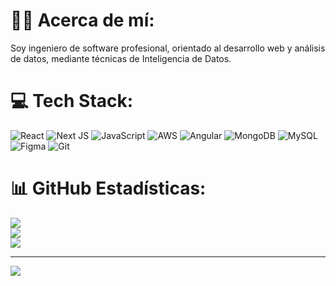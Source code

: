 # 🧙‍♂️ Acerca de mí:
Soy ingeniero de software profesional, orientado al desarrollo web y análisis de datos, mediante técnicas de Inteligencia de Datos.

# 💻 Tech Stack:
![React](https://img.shields.io/badge/react-%2320232a.svg?style=for-the-badge&logo=react&logoColor=%2361DAFB) ![Next JS](https://img.shields.io/badge/Next-black?style=for-the-badge&logo=next.js&logoColor=white) ![JavaScript](https://img.shields.io/badge/javascript-%23323330.svg?style=for-the-badge&logo=javascript&logoColor=%23F7DF1E) ![AWS](https://img.shields.io/badge/AWS-%23FF9900.svg?style=for-the-badge&logo=amazon-aws&logoColor=white) ![Angular](https://img.shields.io/badge/angular-%23DD0031.svg?style=for-the-badge&logo=angular&logoColor=white) ![MongoDB](https://img.shields.io/badge/MongoDB-%234ea94b.svg?style=for-the-badge&logo=mongodb&logoColor=white) ![MySQL](https://img.shields.io/badge/mysql-4479A1.svg?style=for-the-badge&logo=mysql&logoColor=white) ![Figma](https://img.shields.io/badge/figma-%23F24E1E.svg?style=for-the-badge&logo=figma&logoColor=white) ![Git](https://img.shields.io/badge/git-%23F05033.svg?style=for-the-badge&logo=git&logoColor=white)

# 📊 GitHub Estadísticas:
![](https://github-readme-stats.vercel.app/api?username=LAParodi&theme=dark&hide_border=false&include_all_commits=false&count_private=false)<br/>
![](https://github-readme-streak-stats.herokuapp.com/?user=LAParodi&theme=dark&hide_border=false)<br/>
![](https://github-readme-stats.vercel.app/api/top-langs/?username=LAParodi&theme=dark&hide_border=false&include_all_commits=false&count_private=false&layout=compact)

---
[![](https://visitcount.itsvg.in/api?id=LAParodi&icon=2&color=0)](https://visitcount.itsvg.in)

<!-- Proudly created with GPRM ( https://gprm.itsvg.in ) -->
